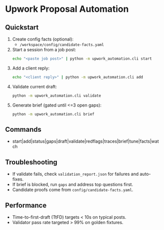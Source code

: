 # Upwork Proposal Automation

## Quickstart

1. Create config facts (optional):
   - `/workspace/config/candidate-facts.yaml`
2. Start a session from a job post:
   ```bash
   echo "<paste job post>" | python -m upwork_automation.cli start
   ```
3. Add a client reply:
   ```bash
   echo "<client reply>" | python -m upwork_automation.cli add
   ```
4. Validate current draft:
   ```bash
   python -m upwork_automation.cli validate
   ```
5. Generate brief (gated until <=3 open gaps):
   ```bash
   python -m upwork_automation.cli brief
   ```

## Commands
- start|add|status|gaps|draft|validate|redflags|traces|brief|tune|facts|watch

## Troubleshooting
- If validate fails, check `validation_report.json` for failures and auto-fixes.
- If brief is blocked, run `gaps` and address top questions first.
- Candidate proofs come from `config/candidate-facts.yaml`.

## Performance
- Time-to-first-draft (TtFD) targets < 10s on typical posts.
- Validator pass rate targeted > 99% on golden fixtures.